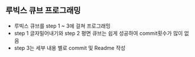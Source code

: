 ## 루빅스 큐브 프로그래밍
- 루빅스 큐브를 step 1 ~ 3에 걸쳐 프로그래밍
- step 1 글자밀어내기와 step 2 평면 큐브는 쉽게 성공하여 commit횟수가 많이 없음
- step 3는 세부 내용 별로 commit 및 Readme 작성
